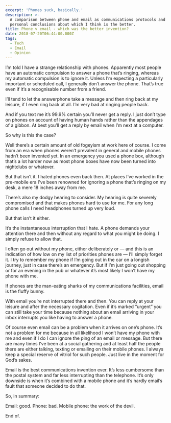 ```yaml
---
excerpt: 'Phones suck, basically.'
description: >-
  A comparison between phone and email as communications protocols and some very
  personal conclusions about which I think is the better.
title: Phone v email - which was the better invention?
date: 2018-07-20T06:44:00.000Z
tags:
  - Tech
  - Email
  - Opinion
---
```

I’m told I have a strange relationship with phones. Apparently most people have an automatic compulsion to answer a phone that’s ringing, whereas my automatic compulsion is to ignore it. Unless I’m expecting a particularly important or scheduled call, I generally don’t answer the phone. That’s true even if it’s a recognisable number  from a friend.

I’ll tend to let the answerphone take a message and then ring back at my leisure, if I even ring back at all. I’m very bad at ringing people back.

And if you text me it’s 99.9% certain you’ll never get a reply. I just don’t type on phones on account of having human hands rather than the appendages of a gibbon. At best you’ll get a reply by email when I’m next at a computer.

So why is this the case?

Well there’s a certain amount of old fogeyism at work here of course. I come from an era when phones weren’t prevalent in general and mobile phones hadn’t been invented yet. In an emergency you used a phone box, although that’s a lot harder now as most phone boxes have now been turned into nightclubs or whatever.

But that isn’t it. I hated phones even back then. At places I’ve worked in the pre-mobile era I’ve been renowned for ignoring a phone that’s ringing on my desk, a mere 18 inches away from me.

There’s also my dodgy hearing to consider. My hearing is quite severely compromised and that makes phones hard to use for me. For any long phone calls I need headphones turned up very loud.

But that isn’t it either.

It’s the instantaneous interruption that I hate. A phone demands your attention there and then without any regard to what you might be doing. I simply refuse to allow that.

I often go out without my phone, either deliberately or — and this is an indication of how low on my list of priorities phones are — I’ll simply forget it. I try to remember my phone if I’m going out in the car on a longish journey, just in case there’s an emergency. But if I’m just going out shopping or for an evening in the pub or whatever it’s most likely I won’t have my phone with me.

If phones are the man-eating sharks of my communications facilities, email is the fluffy bunny.

With email you’re not interrupted there and then. You can reply at your leisure and after the necessary cogitation. Even if it’s marked “urgent” you can still take your time because nothing about an email arriving in your inbox interrupts you like having to answer a phone.

Of course even email can be a problem when it arrives on one’s phone. It’s not a problem for me because in all likelihood I won’t have my phone with me and even if I do I can ignore the ping of an email or message. But there are many times I’ve been at a social gathering and at least half the people there are either talking, texting or emailing on their mobile phones. I always keep a special reserve of vitriol for such people. Just live in the moment for God’s sakes.

Email is the best communications invention ever. It’s less cumbersome than the postal system and far less interrupting than the telephone. It’s only downside is when it’s combined with a mobile phone and it’s hardly email’s fault that someone decided to do that.

So, in summary:

Email: good.
Phone: bad.
Mobile phone: the work of the devil.

End of.


